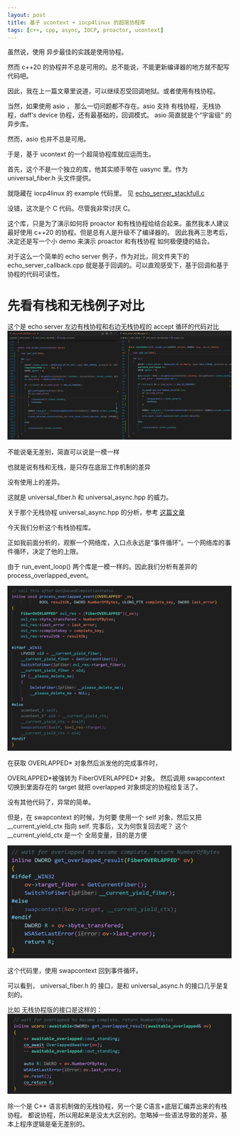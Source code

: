 ```yaml
---
layout: post
title: 基于 ucontext + iocp4linux 的超简协程库
tags: [c++, cpp, async, IOCP, proactor, ucontext]
---
```


虽然说，使用 异步最佳的实践是使用协程。

然而 c++20 的协程并不总是可用的。总不能说，不能更新编译器的地方就不配写代码吧。

因此，我在上一篇文章里说道，可以继续忍受回调地狱。或者使用有栈协程。

当然，如果使用 asio ， 那么一切问题都不存在。asio 支持 有栈协程，无栈协程，daff‘s device 协程，还有最基础的，回调模式。
asio 简直就是个“宇宙级” 的异步库。

然而，asio 也并不总是可用。

于是，基于 ucontext 的一个超简协程库就应运而生。

首先，这个不是一个独立的库，他其实顺手带在 uasync 里。作为  universal_fiber.h 头文件提供。

就隐藏在 iocp4linux 的 example 代码里。
见 [echo_server_stackfull.c](https://github.com/microcai/iocp/blob/master/example/echo_server/echo_server_stackfull.c)

没错，这次是个 C 代码。尽管我非常讨厌 C。

这个库，只是为了演示如何将 proactor 和有栈协程给结合起来。虽然我本人建议最好使用 c++20 的协程。但是总有人是升级不了编译器的。
因此我再三思考后，决定还是写一个小 demo 来演示 proactor 和有栈协程 如何极便捷的结合。

对于这么一个简单的 echo server 例子，作为对比，同文件夹下的 echo_server_callback.cpp 就是基于回调的。可以直观感受下，基于回调和基于协程的代码可读性。

# 先看有栈和无栈例子对比

这个是 echo server 左边有栈协程和右边无栈协程的 accept 循环的代码对比
![img](/images/ucontext_code4.png)

不能说毫无差别，简直可以说是一模一样

也就是说有栈和无栈，是只存在底层工作机制的差异

没有使用上的差异。

这就是 universal_fiber.h 和 universal_async.hpp 的威力。

关于那个无栈协程 universal_async.hpp 的分析，参考 [这篇文章](https://microcai.org/2024/12/08/super-lightweight-iocp-coroutine.html)

今天我们分析这个有栈协程库。

正如我前面分析的，观察一个网络库，入口点永远是“事件循环”。一个网络库的事件循环，决定了他的上限。

由于 run_event_loop() 两个库是一模一样的。因此我们分析有差异的 process_overlapped_event。

![img](/images/ucontext_code1.png)

在获取 OVERLAPPED* 对象然后派发他的完成事件时，

OVERLAPPED\*被强转为 FiberOVERLAPPED\* 对象。
然后调用 swapcontext 切换到里面存在的 target
 就把 overlapped 对象绑定的协程给复活了。

没有其他代码了，异常的简单。

但是，在 swapcontext 的时候，为何要 使用一个 self 对象，然后又把 __current_yield_ctx 指向 self. 完事后，又为何恢复回去呢？
这个 __current_yield_ctx 是一个 全局变量，目的是方便

![img](/images/ucontext_code2.png)

这个代码里，使用 swapcontext 回到事件循环。


可以看到， universal_fiber.h 的 接口，是和 universal_async.h 的接口几乎是复刻的。

比如 无栈协程版的接口是这样的：
![img](/images/ucontext_code3.png)

除一个是 C++ 语言机制做的无栈协程，另一个是 C语言+底层汇编弄出来的有栈协程。
都说协程，所以用起来是没太大区别的。忽略掉一些语法导致的差异，基本上程序逻辑是毫无差别的。

